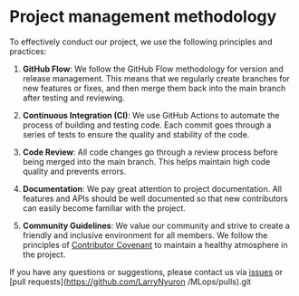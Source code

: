 # Project management methodology

To effectively conduct our project, we use the following principles and practices:

1. **GitHub Flow**: We follow the GitHub Flow methodology for version and release management. This means that we regularly create branches for new features or fixes, and then merge them back into the main branch after testing and reviewing.

2. **Continuous Integration (CI)**: We use GitHub Actions to automate the process of building and testing code. Each commit goes through a series of tests to ensure the quality and stability of the code.

3. **Code Review**: All code changes go through a review process before being merged into the main branch. This helps maintain high code quality and prevents errors.

4. **Documentation**: We pay great attention to project documentation. All features and APIs should be well documented so that new contributors can easily become familiar with the project.

5. **Community Guidelines**: We value our community and strive to create a friendly and inclusive environment for all members. We follow the principles of [Contributor Covenant](https://www.contributor-covenant.org/) to maintain a healthy atmosphere in the project.

If you have any questions or suggestions, please contact us via [issues](https://github.com/LarryNyuron/MLops/issues) or [pull requests](https://github.com/LarryNyuron /MLops/pulls).git

